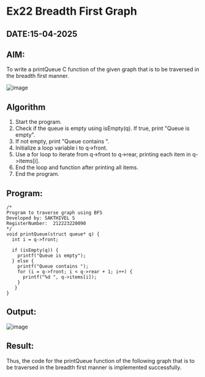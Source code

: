 # Ex22 Breadth First Graph
## DATE:15-04-2025
## AIM:
To write a printQueue C function of the given graph that is to be traversed in the breadth first manner.

![image](https://github.com/user-attachments/assets/f483f48c-6af0-4027-a993-01c108a50933)


## Algorithm
1. Start the program.
2. Check if the queue is empty using isEmpty(q). If true, print "Queue is empty".
3. If not empty, print "Queue contains ".
4. Initialize a loop variable i to q->front.
5. Use a for loop to iterate from q->front to q->rear, printing each item in q->items[i].
6. End the loop and function after printing all items.
7. End the program.  

## Program:
```
/*
Program to traverse graph using BFS
Developed by: SAKTHIVEL S
RegisterNumber:  212223220090
*/
void printQueue(struct queue* q) {
  int i = q->front;
 
  if (isEmpty(q)) {
    printf("Queue is empty");
  } else { 
    printf("Queue contains ");
    for (i = q->front; i < q->rear + 1; i++) {
      printf("%d ", q->items[i]);
    }
   }
}
```

## Output:

![image](https://github.com/user-attachments/assets/0d04d2af-0fc0-459a-b584-f6e9b5736bd4)


## Result:
Thus, the code for the printQueue function of the following graph that is to be traversed in the breadth first manner is implemented successfully.
